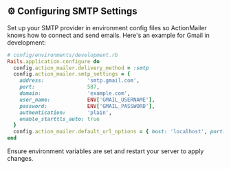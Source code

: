 ## ⚙️ Configuring SMTP Settings

Set up your SMTP provider in environment config files so ActionMailer knows how to connect and send emails. Here's an example for Gmail in development:

```ruby
# config/environments/development.rb
Rails.application.configure do
  config.action_mailer.delivery_method = :smtp
  config.action_mailer.smtp_settings = {
    address:              'smtp.gmail.com',
    port:                 587,
    domain:               'example.com',
    user_name:            ENV['GMAIL_USERNAME'],
    password:             ENV['GMAIL_PASSWORD'],
    authentication:       'plain',
    enable_starttls_auto: true
  }
  config.action_mailer.default_url_options = { host: 'localhost', port: 3000 }
end
```

Ensure environment variables are set and restart your server to apply changes.